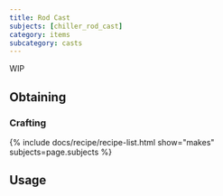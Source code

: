 ```yaml
---
title: Rod Cast
subjects: [chiller_rod_cast]
category: items
subcategory: casts
---
```


WIP

Obtaining
---------

### Crafting
{% include docs/recipe/recipe-list.html show="makes" subjects=page.subjects %}

Usage
-----
